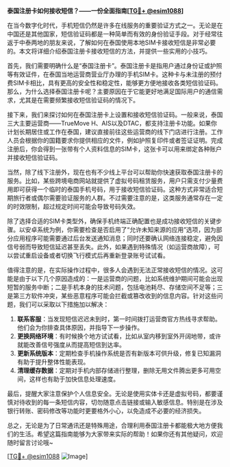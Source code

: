 **泰国注册卡如何接收短信？——一份全面指南[[TG💪+ @esim1088](https://t.me/s/esim1088)]**

在当今数字化时代，手机短信仍然是许多在线服务的重要验证方式之一。无论是在中国还是其他国家，短信验证码都是一种简单而有效的身份验证手段。对于经常往返于中泰两地的朋友来说，了解如何在泰国使用本地SIM卡接收短信是非常必要的。本文将详细介绍泰国注册卡接收短信的方法，并提供一些实用的小技巧。

首先，我们需要明确什么是“泰国注册卡”。泰国注册卡是指用户通过身份证或护照等有效证件，在泰国当地运营商营业厅办理的手机SIM卡。这种卡与未注册的预付费SIM卡相比，具有更高的安全性和稳定性，能够更方便地接收各类短信验证码。那么，为什么选择泰国注册卡呢？主要原因在于它能更好地满足国际用户的通信需求，尤其是在需要频繁接收短信验证码的情况下。

接下来，我们来探讨如何在泰国注册卡上设置和接收短信验证码。一般来说，泰国三大主要运营商——TrueMove H、AIS以及DTAC，都支持注册卡功能。如果你计划长期居住或工作在泰国，建议直接前往这些运营商的线下门店进行注册。工作人员会根据你的国籍要求你提供相应的文件，例如护照复印件或者签证证明。完成注册后，你会得到一张带有个人资料信息的SIM卡，这张卡可以用来绑定各种账户并接收短信验证码。

当然，除了线下注册外，现在也有不少线上平台可以帮助你快速获取泰国注册卡的服务。比如，某些跨境电商网站就提供了虚拟号码租赁服务，用户只需支付少量费用即可获得一个临时的泰国手机号码，用于接收短信验证码。这种方式非常适合短期旅行者或偶尔需要验证服务的人群。不过需要注意的是，这类服务通常存在一定的时效限制，超过规定时间可能会导致号码失效。

除了选择合适的SIM卡类型外，确保手机终端正确配置也是成功接收短信的关键步骤。以安卓系统为例，你需要检查是否启用了“允许未知来源的应用”选项，因为部分应用程序可能需要通过后台发送通知消息；同时还要确认网络连接稳定，避免因信号弱而导致短信延迟甚至丢失。此外，如果遇到特殊情况（如运营商故障），可以尝试重启设备或者切换飞行模式后再重新登录账号试试看。

值得注意的是，在实际操作过程中，很多人会遇到无法正常接收短信的情况。这可能是由于以下几个原因造成的：一是运营商的问题，比如系统维护期间可能会出现短暂的服务中断；二是手机本身的技术问题，包括电池耗尽、存储空间不足等；三是第三方软件冲突，某些恶意程序可能会拦截或篡改收到的信息内容。针对这些问题，我们可以采取以下措施加以解决：

1. **联系客服**：当发现短信迟迟未到时，第一时间拨打运营商官方热线寻求帮助。他们会为你排查具体原因，并指导下一步操作。
2. **更换网络环境**：有时候换个地方试试看，比如从室内移到室外开阔地带，或许就能改善信号强度从而提高短信到达率。
3. **更新系统版本**：定期检查手机操作系统是否有新版本可供升级，修复已知漏洞有助于提升整体性能表现。
4. **清理缓存数据**：定期对手机内部存储进行整理，删除无用文件腾出更多可用空间，这样也有助于加快信息处理速度。

最后，提醒大家注意保护个人信息安全。无论是使用实体卡还是虚拟号码，都要谨慎对待收到的每一条短信内容，切勿随意点击链接或输入敏感信息。特别是在涉及银行转账、密码修改等功能时更要格外小心，以免造成不必要的经济损失。

总之，无论是为了日常通讯还是特殊用途，合理利用泰国注册卡都能极大地方便我们的生活。希望这篇指南能够为大家带来实际的帮助！如果你还有其他疑问，欢迎随时留言讨论哦~

[[TG💪+ @esim1088](https://t.me/s/esim1088) ![Image](https://i.postimg.cc/4NQfJmqS/Snipaste-2025-05-13-00-14-12.png)]